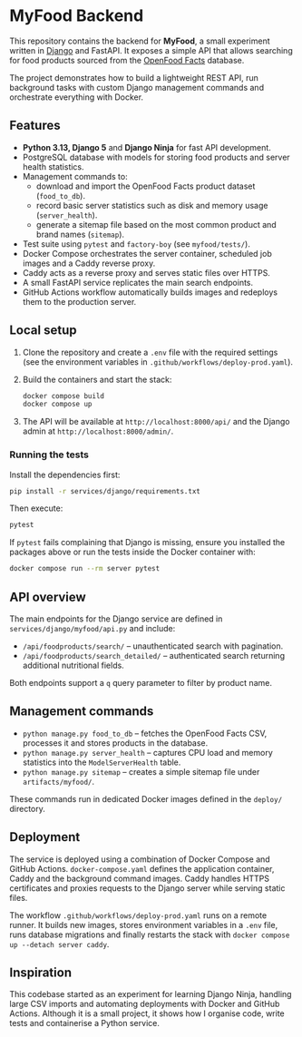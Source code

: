 # MyFood Backend

This repository contains the backend for **MyFood**, a small experiment written in [Django](https://www.djangoproject.com/) and FastAPI. It exposes a simple API that allows searching for food products sourced from the [OpenFood Facts](https://world.openfoodfacts.org/) database.

The project demonstrates how to build a lightweight REST API, run background tasks with custom Django management commands and orchestrate everything with Docker.

## Features

- **Python 3.13, Django 5** and **Django Ninja** for fast API development.
- PostgreSQL database with models for storing food products and server health statistics.
- Management commands to:
  - download and import the OpenFood Facts product dataset (`food_to_db`).
  - record basic server statistics such as disk and memory usage (`server_health`).
  - generate a sitemap file based on the most common product and brand names (`sitemap`).
- Test suite using `pytest` and `factory-boy` (see `myfood/tests/`).
- Docker Compose orchestrates the server container, scheduled job images and a Caddy reverse proxy.
- Caddy acts as a reverse proxy and serves static files over HTTPS.
- A small FastAPI service replicates the main search endpoints.
- GitHub Actions workflow automatically builds images and redeploys them to the production server.

## Local setup

1. Clone the repository and create a `.env` file with the required settings (see the environment variables in `.github/workflows/deploy-prod.yaml`).
2. Build the containers and start the stack:

   ```bash
   docker compose build
   docker compose up
   ```

3. The API will be available at `http://localhost:8000/api/` and the Django admin at `http://localhost:8000/admin/`.

### Running the tests

Install the dependencies first:

```bash
pip install -r services/django/requirements.txt
```

Then execute:

```bash
pytest
```

If `pytest` fails complaining that Django is missing, ensure you installed the packages above or run the tests inside the Docker container with:

```bash
docker compose run --rm server pytest
```

## API overview

The main endpoints for the Django service are defined in `services/django/myfood/api.py` and include:

- `/api/foodproducts/search/` – unauthenticated search with pagination.
- `/api/foodproducts/search_detailed/` – authenticated search returning additional nutritional fields.

Both endpoints support a `q` query parameter to filter by product name.

## Management commands

- `python manage.py food_to_db` – fetches the OpenFood Facts CSV, processes it and stores products in the database.
- `python manage.py server_health` – captures CPU load and memory statistics into the `ModelServerHealth` table.
- `python manage.py sitemap` – creates a simple sitemap file under `artifacts/myfood/`.

These commands run in dedicated Docker images defined in the `deploy/` directory.

## Deployment

The service is deployed using a combination of Docker Compose and GitHub Actions.
`docker-compose.yaml` defines the application container, Caddy and the background command images. Caddy handles HTTPS certificates and proxies requests to the Django server while serving static files.

The workflow `.github/workflows/deploy-prod.yaml` runs on a remote runner. It builds new images, stores environment variables in a `.env` file, runs database migrations and finally restarts the stack with `docker compose up --detach server caddy`.

## Inspiration

This codebase started as an experiment for learning Django Ninja, handling large CSV imports and automating deployments with Docker and GitHub Actions. Although it is a small project, it shows how I organise code, write tests and containerise a Python service.

